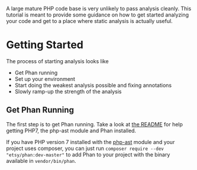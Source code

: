 A large mature PHP code base is very unlikely to pass analysis cleanly. This tutorial is meant to provide some guidance on how to get started analyzing your code and get to a place where static analysis is actually useful.

# Getting Started

The process of starting analysis looks like

* Get Phan running
* Set up your environment
* Start doing the weakest analysis possible and fixing annotations
* Slowly ramp-up the strength of the analysis

## Get Phan Running

The first step is to get Phan running. Take a look at [the README](https://github.com/etsy/phan#getting-it-running) for help getting PHP7, the php-ast module and Phan installed.

If you have PHP version 7 installed with the [php-ast](https://github.com/nikic/php-ast) module and your project uses composer, you can just run `composer require --dev "etsy/phan:dev-master"` to add Phan to your project with the binary available in `vendor/bin/phan`.


